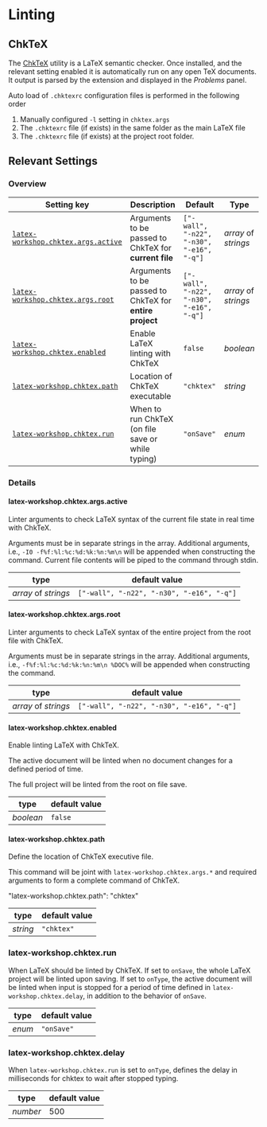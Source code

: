# Linting

## ChkTeX

The [ChkTeX](http://www.nongnu.org/chktex/) utility is a LaTeX semantic checker. Once installed, and the relevant setting enabled it is automatically run on any open TeX documents. It output is parsed by the extension and displayed in the _Problems_ panel.

Auto load of `.chktexrc` configuration files is performed in the following order

1. Manually configured `-l` setting in `chktex.args`
1. The `.chktexrc` file (if exists) in the same folder as the main LaTeX file
1. The `.chktexrc` file (if exists) at the project root folder.

## Relevant Settings

### Overview

| Setting key                                                            | Description                                             | Default                                   | Type                 |
| ---------------------------------------------------------------------- | ------------------------------------------------------- | ----------------------------------------- | -------------------- |
| [`latex-workshop.chktex.args.active`](#latex-workshopchktexargsactive) | Arguments to be passed to ChkTeX for **current file**   | `["-wall", "-n22", "-n30", "-e16", "-q"]` | _array_ of _strings_ |
| [`latex-workshop.chktex.args.root`](#latex-workshopchktexargsroot)     | Arguments to be passed to ChkTeX for **entire project** | `["-wall", "-n22", "-n30", "-e16", "-q"]` | _array_ of _strings_ |
| [`latex-workshop.chktex.enabled`](#latex-workshopchktexenabled)        | Enable LaTeX linting with ChkTeX                        | `false`                                   | _boolean_            |
| [`latex-workshop.chktex.path`](#latex-workshopchktexpath)              | Location of ChkTeX executable                           | `"chktex"`                                | _string_             |
| [`latex-workshop.chktex.run`](#latex-workshopchktexrun)                | When to run ChkTeX (on file save or while typing)       | `"onSave"`                                | _enum_               |

### Details

#### latex-workshop.chktex.args.active

Linter arguments to check LaTeX syntax of the current file state in real time with ChkTeX.

Arguments must be in separate strings in the array. Additional arguments, i.e., `-I0 -f%f:%l:%c:%d:%k:%n:%m\n` will be appended when constructing the command. Current file contents will be piped to the command through stdin.

| type                 | default value                             |
| -------------------- | ----------------------------------------- |
| _array_ of _strings_ | `["-wall", "-n22", "-n30", "-e16", "-q"]` |

#### latex-workshop.chktex.args.root

Linter arguments to check LaTeX syntax of the entire project from the root file with ChkTeX.

Arguments must be in separate strings in the array. Additional arguments, i.e., `-f%f:%l:%c:%d:%k:%n:%m\n %DOC%` will be appended when constructing the command.

| type                 | default value                             |
| -------------------- | ----------------------------------------- |
| _array_ of _strings_ | `["-wall", "-n22", "-n30", "-e16", "-q"]` |

#### latex-workshop.chktex.enabled

Enable linting LaTeX with ChkTeX.

The active document will be linted when no document changes for a defined period of time.

The full project will be linted from the root on file save.

| type      | default value |
| --------- | ------------- |
| _boolean_ | `false`       |

#### latex-workshop.chktex.path

Define the location of ChkTeX executive file.

This command will be joint with `latex-workshop.chktex.args.*` and required arguments to form a complete command of ChkTeX.

"latex-workshop.chktex.path": "chktex"

| type     | default value |
| -------- | ------------- |
| _string_ | `"chktex"`    |

### latex-workshop.chktex.run

When LaTeX should be linted by ChkTeX. If set to `onSave`, the whole LaTeX project will be linted upon saving. If set to `onType`, the active document will be linted when input is stopped for a period of time defined in `latex-workshop.chktex.delay`, in addition to the behavior of `onSave`.

| type   | default value |
| ------ | ------------- |
| _enum_ | `"onSave"`    |

### latex-workshop.chktex.delay

When `latex-workshop.chktex.run` is set to `onType`, defines the delay in milliseconds for chktex to wait after stopped typing. 

| type     | default value |
| -------- | ------------- |
| _number_ | 500           |
